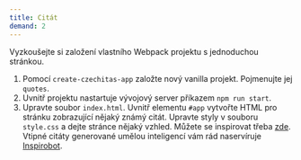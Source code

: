 ```yaml
---
title: Citát
demand: 2
---
```


Vyzkoušejte si založení vlastního Webpack projektu s jednoduchou stránkou.

1. Pomocí `create-czechitas-app` založte nový vanilla projekt. Pojmenujte jej `quotes`.
1. Uvnitř projektu nastartuje vývojový server příkazem `npm run start`.
1. Upravte soubor `index.html`. Uvnitř elementu `#app` vytvořte HTML pro stránku zobrazující nějaký známý citát. Upravte styly v souboru `style.css` a dejte stránce nějaký vzhled. Můžete se inspirovat třeba [zde](assets/quote.png). Vtipné citáty generované umělou inteligencí vám rád naservíruje [Inspirobot](https://inspirobot.me/).

